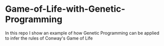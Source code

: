 # Game-of-Life-with-Genetic-Programming
In this repo I show an example of how Genetic Programming can be applied to infer the rules of Conway's Game of Life
